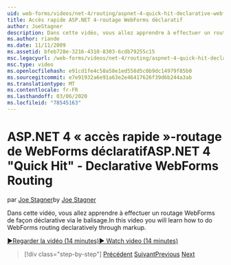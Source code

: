```yaml
---
uid: web-forms/videos/net-4/routing/aspnet-4-quick-hit-declarative-webforms-routing
title: Accès rapide ASP.NET 4-routage WebForms déclaratif
author: JoeStagner
description: Dans cette vidéo, vous allez apprendre à effectuer un routage WebForms de façon déclarative via le balisage.
ms.author: riande
ms.date: 11/11/2009
ms.assetid: bfeb728e-3216-4310-8303-6cdb79255c15
msc.legacyurl: /web-forms/videos/net-4/routing/aspnet-4-quick-hit-declarative-webforms-routing
msc.type: video
ms.openlocfilehash: e91cd1fe4c58a58e1ed558d5c0b9dc14979f85b0
ms.sourcegitcommit: e7e91932a6e91a63e2e46417626f39d6b244a3ab
ms.translationtype: MT
ms.contentlocale: fr-FR
ms.lasthandoff: 03/06/2020
ms.locfileid: "78545163"
---
```

# <a name="aspnet-4-quick-hit---declarative-webforms-routing"></a><span data-ttu-id="c5b0a-103">ASP.NET 4 « accès rapide »-routage de WebForms déclaratif</span><span class="sxs-lookup"><span data-stu-id="c5b0a-103">ASP.NET 4 "Quick Hit" - Declarative WebForms Routing</span></span>

<span data-ttu-id="c5b0a-104">par [Joe Stagner](https://github.com/JoeStagner)</span><span class="sxs-lookup"><span data-stu-id="c5b0a-104">by [Joe Stagner](https://github.com/JoeStagner)</span></span>

<span data-ttu-id="c5b0a-105">Dans cette vidéo, vous allez apprendre à effectuer un routage WebForms de façon déclarative via le balisage.</span><span class="sxs-lookup"><span data-stu-id="c5b0a-105">In this video you will learn how to do WebForms routing declaratively through markup.</span></span> 

[<span data-ttu-id="c5b0a-106">&#9654;Regarder la vidéo (14 minutes)</span><span class="sxs-lookup"><span data-stu-id="c5b0a-106">&#9654; Watch video (14 minutes)</span></span>](https://channel9.msdn.com/Blogs/ASP-NET-Site-Videos/aspnet-4-quick-hit-declarative-webforms-routing)

> [!div class="step-by-step"]
> <span data-ttu-id="c5b0a-107">[Précédent](aspnet-4-quick-hit-imperative-webforms-routing.md)
> [Suivant](aspnet-4-quick-hit-outbound-webforms-routing.md)</span><span class="sxs-lookup"><span data-stu-id="c5b0a-107">[Previous](aspnet-4-quick-hit-imperative-webforms-routing.md)
[Next](aspnet-4-quick-hit-outbound-webforms-routing.md)</span></span>
